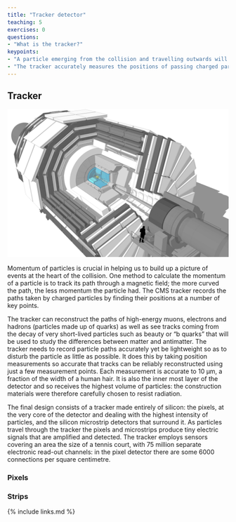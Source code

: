 ```yaml
---
title: "Tracker detector"
teaching: 5
exercises: 0
questions:
- "What is the tracker?"
keypoints:
- "A particle emerging from the collision and travelling outwards will first encounter the tracking system, made of silicon pixels and silicon strip detectors."
- "The tracker accurately measures the positions of passing charged particles allowing physicists to reconstruct their tracks."
---
```

## Tracker

![](../fig/cms_tracker.png)

Momentum of particles is crucial in helping us to build up a picture of events at the heart of the collision. One method to calculate the momentum of a particle is to track its path through a magnetic field; the more curved the path, the less momentum the particle had. The CMS tracker records the paths taken by charged particles by finding their positions at a number of key points.

The tracker can reconstruct the paths of high-energy muons, electrons and hadrons (particles made up of quarks) as well as see tracks coming from the decay of very short-lived particles such as beauty or “b quarks” that will be used to study the differences between matter and antimatter.
The tracker needs to record particle paths accurately yet be lightweight so as to disturb the particle as little as possible. It does this by taking position measurements so accurate that tracks can be reliably reconstructed using just a few measurement points. Each measurement is accurate to 10 µm, a fraction of the width of a human hair. It is also the inner most layer of the detector and so receives the highest volume of particles: the construction materials were therefore carefully chosen to resist radiation.

The final design consists of a tracker made entirely of silicon: the pixels, at the very core of the detector and dealing with the highest intensity of particles, and the silicon microstrip detectors that surround it. As particles travel through the tracker the pixels and microstrips produce tiny electric signals that are amplified and detected. The tracker employs sensors covering an area the size of a tennis court, with 75 million separate electronic read-out channels: in the pixel detector there are some 6000 connections per square centimetre.

### Pixels

### Strips

{% include links.md %}
